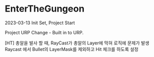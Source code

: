 # EnterTheGungeon

2023-03-13 Init Set, Project Start

Project URP Change - Built in to URP.

[HT]
총알을 발사 할 때, RayCast가 총알의 Layer에 막혀 로직에 문제가 발생
Raycast 에서 Bullet의 LayerMask를 제외하고 Hit 체크를 하도록 설정